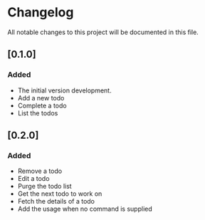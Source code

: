 # Changelog
All notable changes to this project will be documented in this file.

## [0.1.0]

### Added
- The initial version development.
- Add a new todo
- Complete a todo
- List the todos

## [0.2.0]

### Added
- Remove a todo
- Edit a todo
- Purge the todo list
- Get the next todo to work on
- Fetch the details of a todo
- Add the usage when no command is supplied
